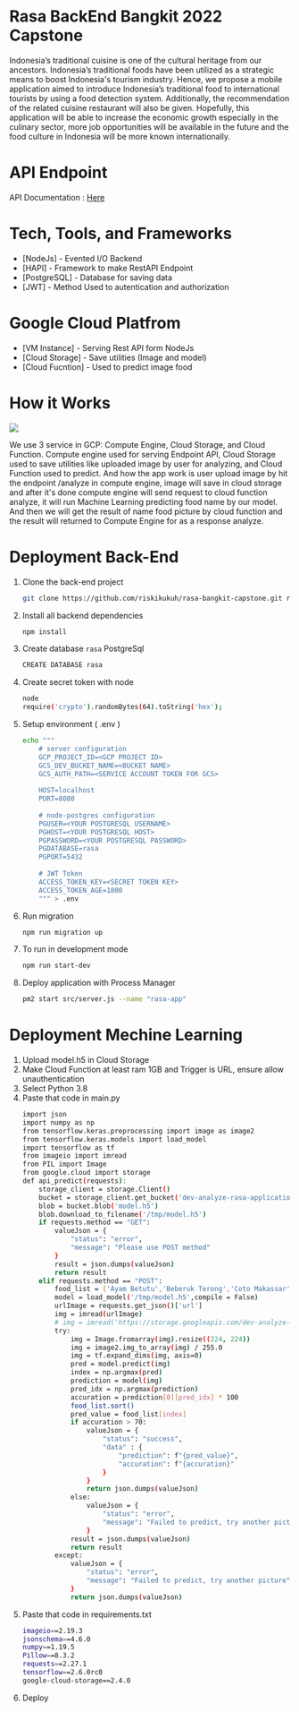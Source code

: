 # Rasa BackEnd Bangkit 2022 Capstone
Indonesia’s traditional cuisine is one of the cultural heritage from our ancestors. Indonesia’s traditional foods have been utilized as a strategic means to boost Indonesia's tourism industry. Hence, we propose a mobile application aimed to introduce Indonesia’s traditional food to international tourists by using a food detection system. Additionally, the recommendation of the related cuisine restaurant will also be given. Hopefully, this application will be able to increase the economic growth especially in the culinary sector, more job opportunities will be available in the future and the food culture in Indonesia will be more known internationally.
# API Endpoint
API Documentation : [Here](http://34.101.98.51/documentation)
# Tech, Tools, and Frameworks
- [NodeJs] - Evented I/O Backend
- [HAPI] - Framework to make RestAPI Endpoint 
- [PostgreSQL] - Database for saving data
- [JWT] - Method Used to autentication and authorization

# Google Cloud Platfrom
- [VM Instance] - Serving Rest API form NodeJs
- [Cloud Storage] - Save utilities (Image and model)
- [Cloud Fucntion] -  Used to predict image food

# How it Works
![](https://i.ibb.co/M88CkMQ/Flowgcp.png)

We use 3 service in GCP: Compute Engine, Cloud Storage, and Cloud Function. Compute engine used for serving Endpoint API, Cloud Storage used to save utilities like uploaded image by user for analyzing, and Cloud Function used to predict. And how the app work is user upload image by hit the endpoint /analyze in compute engine, image will save in cloud storage and after it's done compute engine will send request to cloud function analyze, it will run Machine Learning predicting food name by our model. And then we will get the result of name food picture by cloud function and the result will returned to Compute Engine for as a response analyze.

# Deployment Back-End
1. Clone the back-end project
    ```bash
    git clone https://github.com/riskikukuh/rasa-bangkit-capstone.git rasa-bangkit-capstone
    ```
2. Install all backend dependencies
    ```bash
    npm install
    ```
3. Create database ```rasa``` PostgreSql
    ```bash
    CREATE DATABASE rasa
    ```
4. Create secret token with node
    ```bash
    node 
    require('crypto').randomBytes(64).toString('hex');
    ```
5. Setup environment ( .env )
    ```bash
    echo """ 
        # server configuration
        GCP_PROJECT_ID=<GCP PROJECT ID>
        GCS_DEV_BUCKET_NAME=<BUCKET NAME>
        GCS_AUTH_PATH=<SERVICE ACCOUNT TOKEN FOR GCS>
        
        HOST=localhost
        PORT=8080
         
        # node-postgres configuration
        PGUSER=<YOUR POSTGRESQL USERNAME>
        PGHOST=<YOUR POSTGRESQL HOST>
        PGPASSWORD=<YOUR POSTGRESQL PASSWORD>
        PGDATABASE=rasa
        PGPORT=5432
        
        # JWT Token
        ACCESS_TOKEN_KEY=<SECRET TOKEN KEY>
        ACCESS_TOKEN_AGE=1800
        """ > .env
    ```
6. Run migration
    ```bash
    npm run migration up
    ```
7. To run in development mode
    ```bash
    npm run start-dev
    ```
8. Deploy application with Process Manager
    ```bash
    pm2 start src/server.js --name "rasa-app"
    ```
    
# Deployment Mechine Learning
1. Upload model.h5 in Cloud Storage
2. Make Cloud Function at least ram 1GB and Trigger is URL, ensure allow unauthentication
3. Select Python 3.8
4. Paste that code in main.py
    ```bash
    import json
    import numpy as np
    from tensorflow.keras.preprocessing import image as image2
    from tensorflow.keras.models import load_model
    import tensorflow as tf
    from imageio import imread
    from PIL import Image
    from google.cloud import storage
    def api_predict(requests):
        storage_client = storage.Client()
        bucket = storage_client.get_bucket('dev-analyze-rasa-application')
        blob = bucket.blob('model.h5')
        blob.download_to_filename('/tmp/model.h5')
        if requests.method == "GET":
            valueJson = {
                "status": "error",
                "message": "Please use POST method"
            }
            result = json.dumps(valueJson)
            return result
        elif requests.method == "POST":
            food_list = ['Ayam Betutu','Beberuk Terong','Coto Makassar','Gudeg','Kerak Telor','Mie Aceh','Nasi Kuning','Nasi Pecel','Papeda','Pempek','Peuyeum','Rawon','Rendang','Sate Madura','Serabi','Soto Banjar','Soto Lamongan','Tahu Sumedang']
            model = load_model('/tmp/model.h5',compile = False)
            urlImage = requests.get_json()['url']
            img = imread(urlImage)
            # img = imread('https://storage.googleapis.com/dev-analyze-rasa-application/pic4.jpg')
            try:
                img = Image.fromarray(img).resize((224, 224))
                img = image2.img_to_array(img) / 255.0                  
                img = tf.expand_dims(img, axis=0)                                              
                pred = model.predict(img)
                index = np.argmax(pred)
                prediction = model(img)
                pred_idx = np.argmax(prediction)
                accuration = prediction[0][pred_idx] * 100
                food_list.sort()
                pred_value = food_list[index]
                if accuration > 70:
                    valueJson = {
                        "status": "success",
                        "data" : {
                            "prediction": f"{pred_value}",
                            "accuration": f"{accuration}"
                        }
                    }
                    return json.dumps(valueJson)
                else:
                    valueJson = {
                        "status": "error",
                        "message": "Failed to predict, try another picture"
                    }
                result = json.dumps(valueJson)
                return result
            except:
                valueJson = {
                    "status": "error",
                    "message": "Failed to predict, try another picture"
                }
                return json.dumps(valueJson)
5. Paste that code in requirements.txt
    ```bash
    imageio==2.19.3
    jsonschema==4.6.0
    numpy==1.19.5
    Pillow==8.3.2
    requests==2.27.1
    tensorflow==2.6.0rc0
    google-cloud-storage==2.4.0 
     ```
6. Deploy

